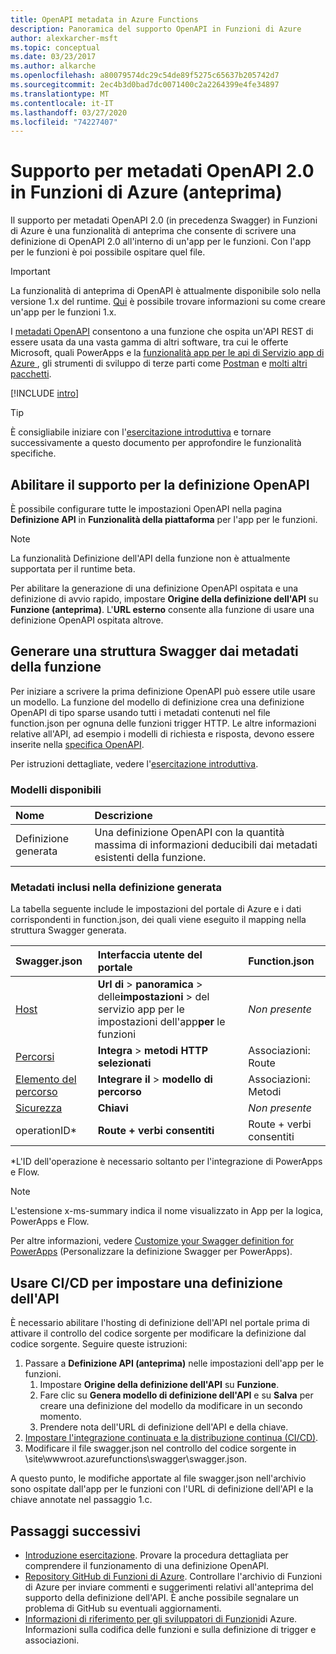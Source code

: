 ```yaml
---
title: OpenAPI metadata in Azure Functions
description: Panoramica del supporto OpenAPI in Funzioni di Azure
author: alexkarcher-msft
ms.topic: conceptual
ms.date: 03/23/2017
ms.author: alkarche
ms.openlocfilehash: a80079574dc29c54de89f5275c65637b205742d7
ms.sourcegitcommit: 2ec4b3d0bad7dc0071400c2a2264399e4fe34897
ms.translationtype: MT
ms.contentlocale: it-IT
ms.lasthandoff: 03/27/2020
ms.locfileid: "74227407"
---
```

# <a name="openapi-20-metadata-support-in-azure-functions-preview"></a>Supporto per metadati OpenAPI 2.0 in Funzioni di Azure (anteprima)
Il supporto per metadati OpenAPI 2.0 (in precedenza Swagger) in Funzioni di Azure è una funzionalità di anteprima che consente di scrivere una definizione di OpenAPI 2.0 all'interno di un'app per le funzioni. Con l'app per le funzioni è poi possibile ospitare quel file.

> [!IMPORTANT]
> La funzionalità di anteprima di OpenAPI è attualmente disponibile solo nella versione 1.x del runtime. [Qui](./functions-versions.md#creating-1x-apps) è possibile trovare informazioni su come creare un'app per le funzioni 1.x.

I [metadati OpenAPI](https://swagger.io/) consentono a una funzione che ospita un'API REST di essere usata da una vasta gamma di altri software, tra cui le offerte Microsoft, quali PowerApps e la [funzionalità app per le api di Servizio app di Azure ](../app-service/overview.md), gli strumenti di sviluppo di terze parti come [Postman](https://www.getpostman.com/docs/importing_swagger) e [molti altri pacchetti](https://swagger.io/tools/).

[!INCLUDE [intro](../../includes/functions-bindings-intro.md)]

>[!TIP]
>È consigliabile iniziare con l'[esercitazione introduttiva](./functions-api-definition-getting-started.md) e tornare successivamente a questo documento per approfondire le funzionalità specifiche.

## <a name="enable-openapi-definition-support"></a><a name="enable"></a>Abilitare il supporto per la definizione OpenAPI
È possibile configurare tutte le impostazioni OpenAPI nella pagina **Definizione API** in **Funzionalità della piattaforma** per l'app per le funzioni.

> [!NOTE]
> La funzionalità Definizione dell'API della funzione non è attualmente supportata per il runtime beta.

Per abilitare la generazione di una definizione OpenAPI ospitata e una definizione di avvio rapido, impostare **Origine della definizione dell'API** su **Funzione (anteprima)**. L'**URL esterno** consente alla funzione di usare una definizione OpenAPI ospitata altrove.

## <a name="generate-a-swagger-skeleton-from-your-functions-metadata"></a><a name="generate-definition"></a>Generare una struttura Swagger dai metadati della funzione
Per iniziare a scrivere la prima definizione OpenAPI può essere utile usare un modello. La funzione del modello di definizione crea una definizione OpenAPI di tipo sparse usando tutti i metadati contenuti nel file function.json per ognuna delle funzioni trigger HTTP. Le altre informazioni relative all'API, ad esempio i modelli di richiesta e risposta, devono essere inserite nella [specifica OpenAPI](https://swagger.io/specification/).

Per istruzioni dettagliate, vedere l'[esercitazione introduttiva](./functions-api-definition-getting-started.md).

### <a name="available-templates"></a><a name="templates"></a>Modelli disponibili

|Nome| Descrizione |
|:-----|:-----|
|Definizione generata|Una definizione OpenAPI con la quantità massima di informazioni deducibili dai metadati esistenti della funzione.|

### <a name="included-metadata-in-the-generated-definition"></a><a name="quickstart-details"></a>Metadati inclusi nella definizione generata

La tabella seguente include le impostazioni del portale di Azure e i dati corrispondenti in function.json, dei quali viene eseguito il mapping nella struttura Swagger generata.

|Swagger.json|Interfaccia utente del portale|Function.json|
|:----|:-----|:-----|
|[Host](https://swagger.io/specification/#fixed-fields-15)|**Url di** > **panoramica** > delle**impostazioni** > del servizio app per le impostazioni dell'app**per** le funzioni|*Non presente*
|[Percorsi](https://swagger.io/specification/#paths-object-29)|**Integra** > **metodi HTTP selezionati**|Associazioni: Route
|[Elemento del percorso](https://swagger.io/specification/#path-item-object-32)|**Integrare il** > **modello di percorso**|Associazioni: Metodi
|[Sicurezza](https://swagger.io/specification/#security-scheme-object-112)|**Chiavi**|*Non presente*|
|operationID*|**Route + verbi consentiti**|Route + verbi consentiti|

\*L'ID dell'operazione è necessario soltanto per l'integrazione di PowerApps e Flow.
> [!NOTE]
> L'estensione x-ms-summary indica il nome visualizzato in App per la logica, PowerApps e Flow.
>
> Per altre informazioni, vedere [Customize your Swagger definition for PowerApps](https://powerapps.microsoft.com/tutorials/customapi-how-to-swagger/) (Personalizzare la definizione Swagger per PowerApps).

## <a name="use-cicd-to-set-an-api-definition"></a><a name="CICD"></a>Usare CI/CD per impostare una definizione dell'API

 È necessario abilitare l'hosting di definizione dell'API nel portale prima di attivare il controllo del codice sorgente per modificare la definizione dal codice sorgente. Seguire queste istruzioni:

1. Passare a **Definizione API (anteprima)** nelle impostazioni dell'app per le funzioni.
   1. Impostare **Origine della definizione dell'API** su **Funzione**.
   1. Fare clic su **Genera modello di definizione dell'API** e su **Salva** per creare una definizione del modello da modificare in un secondo momento.
   1. Prendere nota dell'URL di definizione dell'API e della chiave.
1. [Impostare l'integrazione continuata e la distribuzione continua (CI/CD)](https://docs.microsoft.com/azure/azure-functions/functions-continuous-deployment#requirements-for-continuous-deployment).
2. Modificare il file swagger.json nel controllo del codice sorgente in \site\wwwroot\.azurefunctions\swagger\swagger.json.

A questo punto, le modifiche apportate al file swagger.json nell'archivio sono ospitate dall'app per le funzioni con l'URL di definizione dell'API e la chiave annotate nel passaggio 1.c.

## <a name="next-steps"></a>Passaggi successivi
* [Introduzione esercitazione](functions-api-definition-getting-started.md). Provare la procedura dettagliata per comprendere il funzionamento di una definizione OpenAPI.
* [Repository GitHub di Funzioni di Azure](https://github.com/Azure/Azure-Functions/). Controllare l'archivio di Funzioni di Azure per inviare commenti e suggerimenti relativi all'anteprima del supporto della definizione dell'API. È anche possibile segnalare un problema di GitHub su eventuali aggiornamenti.
* [Informazioni di riferimento per gli sviluppatori di Funzioni](functions-reference.md)di Azure. Informazioni sulla codifica delle funzioni e sulla definizione di trigger e associazioni.
